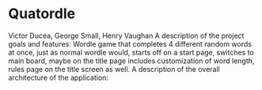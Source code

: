 # Quatordle
Victor Ducea, George Small, Henry Vaughan
A description of the project goals and features:
Wordle game that completes 4 different random words at once, just as normal wordle would, starts off on a start page, switches to main board, maybe on the title page includes customization of word length, rules page on the title screen as well.
A description of the overall architecture of the application:
